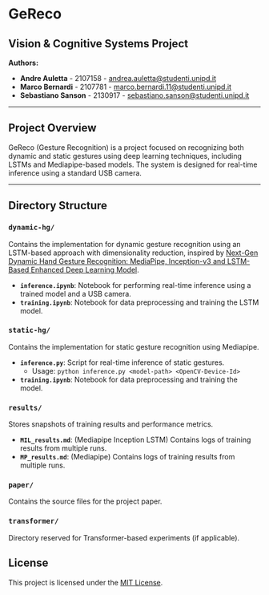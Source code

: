 # GeReco

## Vision & Cognitive Systems Project

**Authors:**  
- **Andre Auletta** - 2107158 - [andrea.auletta@studenti.unipd.it](mailto:andrea.auletta@studenti.unipd.it)  
- **Marco Bernardi** - 2107781 - [marco.bernardi.11@studenti.unipd.it](mailto:marco.bernardi.11@studenti.unipd.it)  
- **Sebastiano Sanson** - 2130917 - [sebastiano.sanson@studenti.unipd.it](mailto:sebastiano.sanson@studenti.unipd.it)  

---

## Project Overview
GeReco (Gesture Recognition) is a project focused on recognizing both dynamic and static gestures using deep learning techniques, including LSTMs and Mediapipe-based models. The system is designed for real-time inference using a standard USB camera.

---

## Directory Structure

### `dynamic-hg/`
Contains the implementation for dynamic gesture recognition using an LSTM-based approach with dimensionality reduction, inspired by [Next-Gen Dynamic Hand Gesture Recognition: MediaPipe, Inception-v3 and LSTM-Based Enhanced Deep Learning Model](https://www.mdpi.com/2079-9292/13/16/3233).

- **`inference.ipynb`**: Notebook for performing real-time inference using a trained model and a USB camera.
- **`training.ipynb`**: Notebook for data preprocessing and training the LSTM model.

### `static-hg/`
Contains the implementation for static gesture recognition using Mediapipe.

- **`inference.py`**: Script for real-time inference of static gestures.
  - Usage: `python inference.py <model-path> <OpenCV-Device-Id>`
- **`training.ipynb`**: Notebook for data preprocessing and training the model.

### `results/`
Stores snapshots of training results and performance metrics.

- **`MIL_results.md`**: (Mediapipe Inception LSTM) Contains logs of training results from multiple runs.
- **`MP_results.md`**: (Mediapipe) Contains logs of training results from multiple runs.

### `paper/`
Contains the source files for the project paper.

### `transformer/`
Directory reserved for Transformer-based experiments (if applicable).

## License
This project is licensed under the [MIT License](LICENSE).

